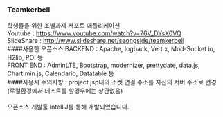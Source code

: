 ### Teamkerbell
학생들을 위한 조별과제 서포트 애플리케이션<br>
Youtube : https://www.youtube.com/watch?v=76V_DYsX0VQ <br>
SlideShare : http://www.slideshare.net/seongside/teamkerbell<br>
####사용한 오픈소스 
BACKEND : Apache, logback, Vert.x, Mod-Socket io, H2lib, POI 등
<br> FRONT END : AdminLTE, Bootstrap, modernizer, prettydate, data.js, Chart.min.js, Calendario, Datatable 등 <br>
####사용시 주의사항 :
 project.jsp내의 소켓 연결 주소를 자신의 서버 주소로 변경 (로컬환경에서 테스트를 할경우에는 상관없음)
<br>
<br> 오픈소스 개발툴 IntelliJ를 통해 개발되었습니다. 

